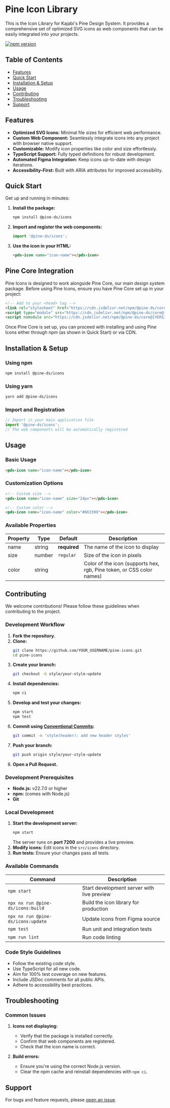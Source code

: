 # Pine Icon Library

This is the Icon Library for Kajabi's Pine Design System. It provides a comprehensive set of optimized SVG icons as web components that can be easily integrated into your projects.

[![npm version](https://badge.fury.io/js/%40pine-ds%2Ficons.svg)](https://badge.fury.io/js/%40pine-ds%2Ficons)

## Table of Contents
- [Features](#features)
- [Quick Start](#quick-start)
- [Installation & Setup](#installation--setup)
- [Usage](#usage)
- [Contributing](#contributing)
- [Troubleshooting](#troubleshooting)
- [Support](#support)

## Features

- **Optimized SVG Icons:** Minimal file sizes for efficient web performance.
- **Custom Web Component:** Seamlessly integrate icons into any project with browser native support.
- **Customizable:** Modify icon properties like color and size effortlessly.
- **TypeScript Support:** Fully typed definitions for robust development.
- **Automated Figma Integration:** Keep icons up-to-date with design iterations.
- **Accessibility-First:** Built with ARIA attributes for improved accessibility.

## Quick Start

Get up and running in minutes:
1. **Install the package:**
   ```bash
   npm install @pine-ds/icons
   ```
2. **Import and register the web components:**
   ```javascript
   import '@pine-ds/icons';
   ```
3. **Use the icon in your HTML:**
   ```html
   <pds-icon name="icon-name"></pds-icon>
   ```

## Pine Core Integration

Pine Icons is designed to work alongside Pine Core, our main design system package. Before using Pine Icons, ensure you have Pine Core set up in your project:

```html
<!-- Add to your <head> tag -->
<link rel="stylesheet" href="https://cdn.jsdelivr.net/npm/@pine-ds/core@[VERSION]/dist/pine-core/pine-core.css" />
<script type="module" src="https://cdn.jsdelivr.net/npm/@pine-ds/core@[VERSION]/dist/pine-core/pine-core.esm.js"></script>
<script nomodule src="https://cdn.jsdelivr.net/npm/@pine-ds/core@[VERSION]/dist/pine-core/index.esm.js"></script>
```

Once Pine Core is set up, you can proceed with installing and using Pine Icons either through npm (as shown in Quick Start) or via CDN.

## Installation & Setup

### Using npm

```bash
npm install @pine-ds/icons
```

### Using yarn

```bash
yarn add @pine-ds/icons
```

### Import and Registration

```javascript
// Import in your main application file
import '@pine-ds/icons';
// The web components will be automatically registered
```

## Usage

### Basic Usage

```html
<pds-icon name="icon-name"></pds-icon>
```

### Customization Options

```html
<!-- Custom size -->
<pds-icon name="icon-name" size="24px"></pds-icon>

<!-- Custom color -->
<pds-icon name="icon-name" color="#663399"></pds-icon>
```

### Available Properties

| Property | Type   | Default         | Description                                                         |
|----------|--------|-----------------|---------------------------------------------------------------------|
| name     | string | **required**    | The name of the icon to display                                     |
| size     | number | `regular`            | Size of the icon in pixels                                          |
| color    | string | | Color of the icon (supports hex, rgb, Pine token, or CSS color names) |

## Contributing

We welcome contributions! Please follow these guidelines when contributing to the project.

### Development Workflow

1. **Fork the repository.**
2. **Clone:**
   ```bash
   git clone https://github.com/YOUR_USERNAME/pine-icons.git
   cd pine-icons
   ```
3. **Create your branch:**
   ```bash
   git checkout -b style/your-style-update
   ```
4. **Install dependencies:**
   ```bash
   npm ci
   ```
5. **Develop and test your changes:**
   ```bash
   npm start
   npm test
   ```
6. **Commit using [Conventional Commits](https://www.conventionalcommits.org/en/v1.0.0/):**
   ```bash
   git commit -m 'style(header): add new header styles'
   ```
7. **Push your branch:**
   ```bash
   git push origin style/your-style-update
   ```
8. **Open a Pull Request.**

### Development Prerequisites

- **Node.js:** v22.7.0 or higher
- **npm:** (comes with Node.js)
- **Git**

### Local Development

1. **Start the development server:**
   ```bash
   npm start
   ```
   The server runs on **port 7200** and provides a live preview.
2. **Modify icons:** Edit icons in the `src/icons` directory.
3. **Run tests:** Ensure your changes pass all tests.

### Available Commands

| Command                                   | Description                                      |
|-------------------------------------------|--------------------------------------------------|
| `npm start`                               | Start development server with live preview       |
| `npx nx run @pine-ds/icons:build`           | Build the icon library for production            |
| `npx nx run @pine-ds/icons:update`          | Update icons from Figma source                   |
| `npm test`                                | Run unit and integration tests                   |
| `npm run lint`                            | Run code linting                                 |

### Code Style Guidelines

- Follow the existing code style.
- Use TypeScript for all new code.
- Aim for 100% test coverage on new features.
- Include JSDoc comments for all public APIs.
- Adhere to accessibility best practices.

## Troubleshooting

### Common Issues

1. **Icons not displaying:**
   - Verify that the package is installed correctly.
   - Confirm that web components are registered.
   - Check that the icon name is correct.

2. **Build errors:**
   - Ensure you're using the correct Node.js version.
   - Clear the npm cache and reinstall dependencies with `npm ci`.

## Support

For bugs and feature requests, please [open an issue](https://github.com/Kajabi/pine-icons/issues/new).


